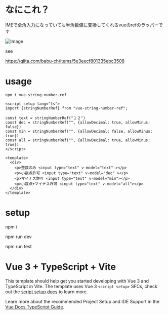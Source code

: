 # なにこれ？

IMEで全角入力になっていても半角数値に変換してくれるvueのrefのラッパーです

![Image](https://github.com/user-attachments/assets/ed4565c8-4539-4f11-a416-d9328f9ca1b2)

see

https://qiita.com/babu-ch/items/5e3eecf801335ebc3508

# usage

```
npm i vue-string-number-ref
```

```vue
<script setup lang="ts">
import {stringNumberRef} from "vue-string-number-ref";

const text = stringNumberRef("１２")
const dec = stringNumberRef("", {allowDecimal: true, allowMinus: false})
const min = stringNumberRef("", {allowDecimal: false, allowMinus: true})
const all = stringNumberRef("", {allowDecimal: true, allowMinus: true})
</script>

<template>
  <div>
    <p>整数のみ <input type="text" v-model="text" ></p>
    <p>小数点許可 <input type="text" v-model="dec" ></p>
    <p>マイナス許可 <input type="text" v-model="min"></p>
    <p>小数点+マイナス許可 <input type="text" v-model="all"></p>
  </div>
</template>
```

# setup

npm i

npm run dev

npm run test

# Vue 3 + TypeScript + Vite

This template should help get you started developing with Vue 3 and TypeScript in Vite. The template uses Vue 3 `<script setup>` SFCs, check out the [script setup docs](https://v3.vuejs.org/api/sfc-script-setup.html#sfc-script-setup) to learn more.

Learn more about the recommended Project Setup and IDE Support in the [Vue Docs TypeScript Guide](https://vuejs.org/guide/typescript/overview.html#project-setup).
